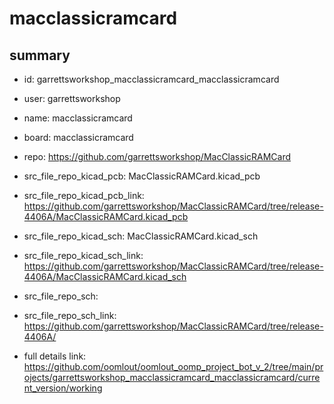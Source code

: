 # macclassicramcard
 
## summary 
* id: garrettsworkshop_macclassicramcard_macclassicramcard
* user: garrettsworkshop
* name: macclassicramcard
* board: macclassicramcard
* repo: https://github.com/garrettsworkshop/MacClassicRAMCard
* src_file_repo_kicad_pcb: MacClassicRAMCard.kicad_pcb
* src_file_repo_kicad_pcb_link: https://github.com/garrettsworkshop/MacClassicRAMCard/tree/release-4406A/MacClassicRAMCard.kicad_pcb
* src_file_repo_kicad_sch: MacClassicRAMCard.kicad_sch
* src_file_repo_kicad_sch_link: https://github.com/garrettsworkshop/MacClassicRAMCard/tree/release-4406A/MacClassicRAMCard.kicad_sch

* src_file_repo_sch: 
* src_file_repo_sch_link: https://github.com/garrettsworkshop/MacClassicRAMCard/tree/release-4406A/
* full details link: https://github.com/oomlout/oomlout_oomp_project_bot_v_2/tree/main/projects/garrettsworkshop_macclassicramcard_macclassicramcard/current_version/working  






